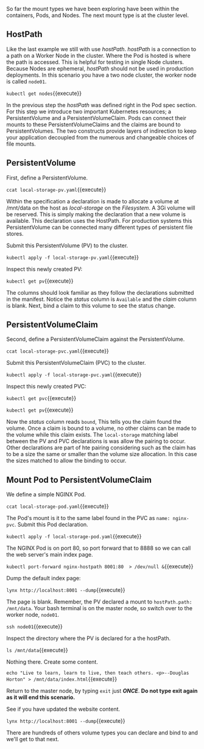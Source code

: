 So far the mount types we have been exploring have been within the containers, Pods, and Nodes. The next mount type is at the cluster level.

## HostPath

Like the last example we still with use _hostPath_. _hostPath_ is a connection to a path on a Worker Node in the cluster. Where the Pod is hosted is where the path is accessed. This is helpful for testing in single Node clusters. Because Nodes are ephemeral, _hostPath_ should not be used in production deployments. In this scenario you have a two node cluster, the worker node is called `node01`.

`kubectl get nodes`{{execute}}

In the previous step the _hostPath_ was defined right in the Pod spec section. For this step we introduce two important Kubernetes resources; a PersistentVolume and a PersistentVolumeClaim. Pods can connect their mounts to these PersistentVolumeClaims and the claims are bound to PersistentVolumes. The two constructs provide layers of indirection to keep your application decoupled from the numerous and changeable choices of file mounts.

## PersistentVolume

First, define a PersistentVolume.

`ccat local-storage-pv.yaml`{{execute}}

Within the specification a declaration is made to allocate a volume at /mnt/data on the host as _local-storage_ on the _Filesystem_. A 3Gi volume will be reserved. This is simply making the declaration that a new volume is available. This declaration uses the HostPath. For production systems this PersistentVolume can be connected many different types of persistent file stores.

Submit this PersistentVolume (PV) to the cluster.

`kubectl apply -f local-storage-pv.yaml`{{execute}}

Inspect this newly created PV:

`kubectl get pv`{{execute}}

The columns should look familiar as they follow the declarations submitted in the manifest. Notice the _status_ column is `Available` and the _claim_ column is blank. Next, bind a claim to this volume to see the status change.

## PersistentVolumeClaim

Second, define a PersistentVolumeClaim against the PersistentVolume.

`ccat local-storage-pvc.yaml`{{execute}}

Submit this PersistentVolumeClaim (PVC) to the cluster.

`kubectl apply -f local-storage-pvc.yaml`{{execute}}

Inspect this newly created PVC:

`kubectl get pvc`{{execute}}

`kubectl get pv`{{execute}}

Now the _status_ column reads `bound`, This tells you the claim found the volume. Once a claim is bound to a volume, no other claims can be made to the volume while this claim exists. The `local-storage` matching label between the PV and PVC declarations is was allow the pairing to occur. Other declarations are part of hte pairing considering such as the claim has to be a size the same or smaller than the volume size allocation. In this case the sizes matched to allow the binding to occur.

## Mount Pod to PersistentVolumeClaim

We define a simple NGINX Pod.

`ccat local-storage-pod.yaml`{{execute}}

The Pod's mount is it to the same label found in the PVC as `name: nginx-pvc`. Submit this Pod declaration.

`kubectl apply -f local-storage-pod.yaml`{{execute}}

The NGINX Pod is on port 80, so port forward that to 8888 so we can call the web server's main index page.

`kubectl port-forward nginx-hostpath 8001:80  > /dev/null &`{{execute}}

Dump the default index page:

`lynx http://localhost:8001 --dump`{{execute}}

The page is blank. Remember, the PV declared a mount to `hostPath.path: /mnt/data`. Your bash terminal is on the master node, so switch over to the worker node, `node01`.

`ssh node01`{{execute}}

Inspect the directory where the PV is declared for a the hostPath.

`ls /mnt/data`{{execute}}

Nothing there. Create some content.

`echo "Live to learn, learn to live, then teach others. <p>--Douglas Horton" > /mnt/data/index.html`{{execute}}

Return to the master node, by typing `exit` just ***ONCE***. **Do not type exit again as it will end this scenario.**

See if you have updated the website content.

`lynx http://localhost:8001 --dump`{{execute}}

There are hundreds of others volume types you can declare and bind to and we'll get to that next.
